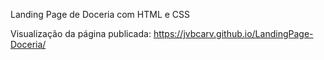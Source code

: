 
Landing Page de Doceria com HTML e CSS

Visualização da página publicada:
https://jvbcarv.github.io/LandingPage-Doceria/
